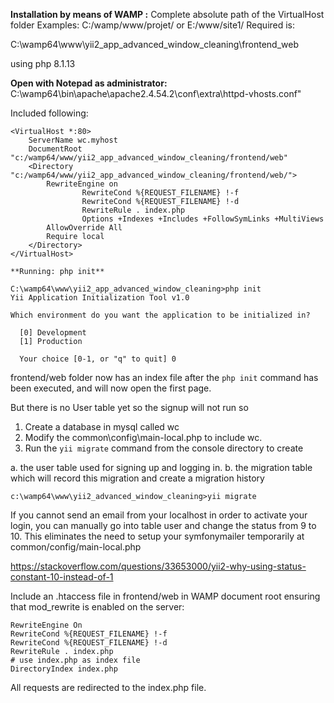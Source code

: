 **Installation by means of WAMP :**
Complete absolute path of the VirtualHost folder Examples: C:/wamp/www/projet/ or E:/www/site1/ Required is:

C:\wamp64\www\yii2_app_advanced_window_cleaning\frontend_web

using php 8.1.13

**Open with Notepad as administrator:** 
C:\wamp64\bin\apache\apache2.4.54.2\conf\extra\httpd-vhosts.conf"

Included following: 
````
<VirtualHost *:80>
	ServerName wc.myhost
	DocumentRoot "c:/wamp64/www/yii2_app_advanced_window_cleaning/frontend/web"
	<Directory  "c:/wamp64/www/yii2_app_advanced_window_cleaning/frontend/web/">
		RewriteEngine on
                RewriteCond %{REQUEST_FILENAME} !-f
       	        RewriteCond %{REQUEST_FILENAME} !-d
                RewriteRule . index.php
                Options +Indexes +Includes +FollowSymLinks +MultiViews
		AllowOverride All
		Require local
	</Directory>
</VirtualHost>

**Running: php init**

C:\wamp64\www\yii2_app_advanced_window_cleaning>php init
Yii Application Initialization Tool v1.0

Which environment do you want the application to be initialized in?

  [0] Development
  [1] Production

  Your choice [0-1, or "q" to quit] 0
````

frontend/web folder now has an index file after the ````php init```` command has been executed,  and  will now open the first page.

But there is no User table yet so the signup will not run so

1. Create a database in mysql called wc
2. Modify the common\config\main-local.php to include wc.
3. Run the ````yii migrate```` command from the console directory to create

a. the user table used for signing up and logging in.
b. the migration table which will record this migration and create a migration history

````
c:\wamp64\www\yii2_advanced_window_cleaning>yii migrate 
````

If you cannot send an email from your localhost in order to activate your login, you can manually go into table user and change the status from 9 to 10.
This eliminates the need to setup your symfonymailer temporarily at common/config/main-local.php

https://stackoverflow.com/questions/33653000/yii2-why-using-status-constant-10-instead-of-1

Include an .htaccess file in frontend/web in WAMP document root ensuring that mod_rewrite is enabled on the server: 

````
RewriteEngine On
RewriteCond %{REQUEST_FILENAME} !-f
RewriteCond %{REQUEST_FILENAME} !-d
RewriteRule . index.php
# use index.php as index file
DirectoryIndex index.php
````

All requests are redirected to the index.php file.


